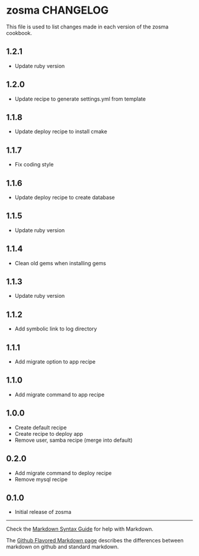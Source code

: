 # zosma CHANGELOG

This file is used to list changes made in each version of the zosma cookbook.

## 1.2.1
- Update ruby version

## 1.2.0
- Update recipe to generate settings.yml from template

## 1.1.8
- Update deploy recipe to install cmake

## 1.1.7
- Fix coding style

## 1.1.6
- Update deploy recipe to create database

## 1.1.5
- Update ruby version

## 1.1.4
- Clean old gems when installing gems

## 1.1.3
- Update ruby version

## 1.1.2
- Add symbolic link to log directory

## 1.1.1
- Add migrate option to app recipe

## 1.1.0
- Add migrate command to app recipe

## 1.0.0
- Create default recipe
- Create recipe to deploy app
- Remove user, samba recipe (merge into default)

## 0.2.0
- Add migrate command to deploy recipe
- Remove mysql recipe

## 0.1.0
- Initial release of zosma

- - -
Check the [Markdown Syntax Guide](http://daringfireball.net/projects/markdown/syntax) for help with Markdown.

The [Github Flavored Markdown page](http://github.github.com/github-flavored-markdown/) describes the differences between markdown on github and standard markdown.
